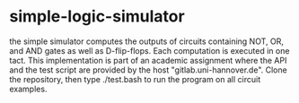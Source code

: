 # simple-logic-simulator
the simple simulator computes the outputs of circuits containing NOT, OR, and AND gates as well as D-flip-flops. Each computation is executed in one tact.
This implementation is part of an academic assignment where the API and the test script are provided by the host "gitlab.uni-hannover.de".
Clone the repository, then type ./test.bash to run the program on all circuit examples.
